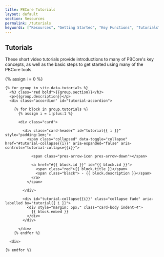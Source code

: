 ```yaml
---
title: PBCore Tutorials
layout: default
section: Resources
permalink: /tutorials
keywords: ["Resources", "Getting Started", "Key Functions", "Tutorials", "Learning Tools", "Creating Records", "Cataloging", "Spreadsheet Templates", "Cataloging Tool", "Controlled Vocabularies", "Extensions"]
---
```


<h2 class="red title bold">Tutorials</h2>
<p class="med-text">These short video tutorials provide introductions to many of PBCore's key concepts, as well as the basic steps to get started using many of the PBCore tools.</p>
{% assign i = 0 %}
<div class="row">
  <div class="col-10 mx-auto">

    {% for group in site.data.tutorials %}
      <h3 class="red bold">{{group.section}}</h3>
      <p>{{group.description}}</p>
      <div class="accordion" id="tutorial-accordion">

        {% for block in group.tutorials %}
          {% assign i = i|plus:1 %}

          <div class="card">

            <div class="card-header" id="tutorial{{ i }}" style="padding:1em;">
              <span class="collapsed" data-toggle="collapse" href="#tutorial-collapse{{i}}" aria-expanded="false" aria-controls="tutorial-collapse{{i}}">

                <span class="pres-arrow-icon pres-arrow-down"></span>

                <a href="#{{ block.id }}" id="{{ block.id }}">
                  <span class="red">{{ block.title }}</span>
                  <span class="black"> - {{ block.description }}</span>
                </a>
              </span>

            </div>

            <div id="tutorial-collapse{{i}}" class="collapse fade" aria-labelled by="tutorial{{ i }}">
              <div style="margin: 5px;" class="card-body indent-4">
                {{ block.embed }}
              </div>
            </div>

          </div>
        {% endfor %}

      <div>

    {% endfor %}
  </div>
</div>
